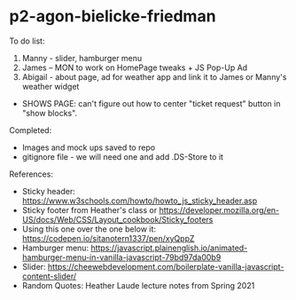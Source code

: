 # p2-agon-bielicke-friedman

To do list:

1. Manny - slider, hamburger menu
2. James – MON to work on HomePage tweaks + JS Pop-Up Ad
3. Abigail - about page, ad for weather app and link it to James or Manny's weather widget

* SHOWS PAGE: can't figure out how to center "ticket request" button in "show blocks". 

Completed:

* Images and mock ups saved to repo
* gitignore file - we will need one and add .DS-Store to it

References:

* Sticky header: https://www.w3schools.com/howto/howto_js_sticky_header.asp
* Sticky footer from Heather's class or https://developer.mozilla.org/en-US/docs/Web/CSS/Layout_cookbook/Sticky_footers
* Using this one over the one below it: https://codepen.io/sitanotern1337/pen/xyQppZ
* Hamburger menu: https://javascript.plainenglish.io/animated-hamburger-menu-in-vanilla-javascript-79bd97da00b9
* Slider: https://cheewebdevelopment.com/boilerplate-vanilla-javascript-content-slider/
* Random Quotes: Heather Laude lecture notes from Spring 2021
